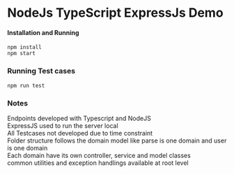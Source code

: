 # NodeJs TypeScript ExpressJs Demo

#### Installation and Running
```
npm install
npm start
```
### Running Test cases

```
npm run test
```
### Notes
Endpoints developed with Typescript and NodeJS<br />
ExpressJS used to run the server local<br />
All Testcases not developed due to time constraint<br />
Folder structure follows the domain model like parse is one domain and user is one domain<br />
Each domain have its own controller, service and model classes<br />
common utilities and exception handlings available at root level<br />
